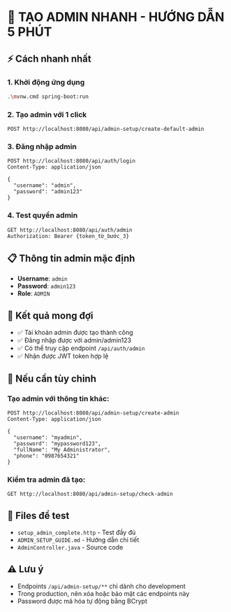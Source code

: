 # 🚀 TẠO ADMIN NHANH - HƯỚNG DẪN 5 PHÚT

## ⚡ Cách nhanh nhất

### 1. Khởi động ứng dụng
```bash
.\mvnw.cmd spring-boot:run
```

### 2. Tạo admin với 1 click
```http
POST http://localhost:8080/api/admin-setup/create-default-admin
```

### 3. Đăng nhập admin
```http
POST http://localhost:8080/api/auth/login
Content-Type: application/json

{
  "username": "admin",
  "password": "admin123"
}
```

### 4. Test quyền admin
```http
GET http://localhost:8080/api/auth/admin
Authorization: Bearer {token_từ_bước_3}
```

## 📋 Thông tin admin mặc định
- **Username**: `admin`
- **Password**: `admin123`
- **Role**: `ADMIN`

## 🎯 Kết quả mong đợi
- ✅ Tài khoản admin được tạo thành công
- ✅ Đăng nhập được với admin/admin123
- ✅ Có thể truy cập endpoint `/api/auth/admin`
- ✅ Nhận được JWT token hợp lệ

## 🔧 Nếu cần tùy chỉnh

### Tạo admin với thông tin khác:
```http
POST http://localhost:8080/api/admin-setup/create-admin
Content-Type: application/json

{
  "username": "myadmin",
  "password": "mypassword123",
  "fullName": "My Administrator",
  "phone": "0987654321"
}
```

### Kiểm tra admin đã tạo:
```http
GET http://localhost:8080/api/admin-setup/check-admin
```

## 📁 Files để test
- `setup_admin_complete.http` - Test đầy đủ
- `ADMIN_SETUP_GUIDE.md` - Hướng dẫn chi tiết
- `AdminController.java` - Source code

## ⚠️ Lưu ý
- Endpoints `/api/admin-setup/**` chỉ dành cho development
- Trong production, nên xóa hoặc bảo mật các endpoints này
- Password được mã hóa tự động bằng BCrypt
